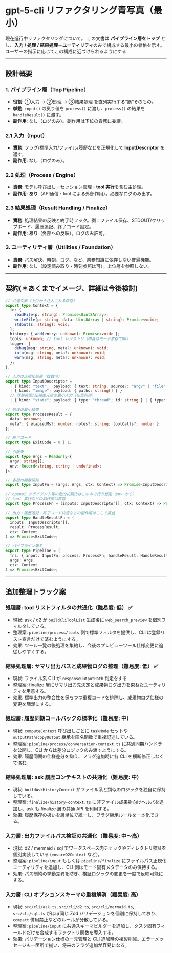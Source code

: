 # gpt-5-cli リファクタリング青写真（最小）

現在進行中リファクタリングについて。
この文書は **パイプライン層をトップ** とし、**入力 / 処理 / 結果処理**＋**ユーティリティ**のみで構成する最小の骨格を示す。
ユーザーの指示に応じてこの構成に近づけられるようにする

---

## 設計概要

### 1. パイプライン層（Top Pipeline）

- **役割**: ①入力 → ②処理 → ③結果処理 を直列実行する“筋”そのもの。
- **挙動**: `input()` の戻り値を `process()` に渡し、`process()` の結果を `handleResult()` に渡す。
- **副作用**: なし（ログのみ）。副作用は下位の責務に委譲。

### 2.1 入力（Input）

- **責務**: フラグ/標準入力/ファイル/履歴などを正規化して **InputDescriptor** を返す。
- **副作用**: なし（ログのみ）。

### 2.2 処理（Process / Engine）

- **責務**: モデル呼び出し・セッション管理・**tool 実行**を含む主処理。
- **副作用**: **あり**（API通信・tool による外部作用）。必要なログのみ出す。

### 2.3 結果処理（Result Handling / Finalize）

- **責務**: 処理結果の反映と終了時フック。例：ファイル保存、STDOUT/クリップボード、履歴追記、終了コード設定。
- **副作用**: **あり**（外部への反映）。ログのみ許可。

### 3. ユーティリティ層（Utilities / Foundation）

- **責務**: パス解決、時刻、ログ、など、業務知識に依存しない普遍機能。
- **副作用**: なし（設定読み取り・時刻参照は可）。上位層を参照しない。

---

## 契約(＊あくまでイメージ、詳細は今後検討)

```ts
// 共通文脈（上位から注入される依存）
export type Context = {
  io: {
    readFile(p: string): Promise<Uint8Array>;
    writeFile(p: string, data: Uint8Array | string): Promise<void>;
    stdout(s: string): void;
  };
  history: { add(entry: unknown): Promise<void> };
  tools: unknown; // tool レジストリ（中身はモード依存でOK）
  logger: {
    debug(msg: string, meta?: unknown): void;
    info(msg: string, meta?: unknown): void;
    warn(msg: string, meta?: unknown): void;
  };
};

// 入力の正規化結果（複数可）
export type InputDescriptor =
  | { kind: "text";  payload: { text: string; source?: "argv" | "file" } }
  | { kind: "image"; payload: { paths: string[] } }
  // 状態再開/圧縮復元用の最小入力（任意利用）
  | { kind: "state"; payload: { type: "thread"; id: string } | { type: "compact"; blob: Uint8Array } };

// 処理の最小結果
export type ProcessResult = {
  data: unknown;
  meta?: { elapsedMs?: number; notes?: string; toolCalls?: number };
};

// 終了コード
export type ExitCode = 0 | 1;

// 引数束
export type Args = Readonly<{
  argv: string[];
  env: Record<string, string | undefined>;
}>;

// 各段の関数契約
export type InputFn = (args: Args, ctx: Context) => Promise<InputDescriptor[]>;

// openai クライアント等の動的初期化はこの中で行う想定（env から）
// tool 実行などの副作用は許容
export type ProcessFn = (inputs: InputDescriptor[], ctx: Context) => Promise<ProcessResult>;

// 出力・履歴追記・終了コード決定などの副作用はここで実施
export type HandleResultFn = (
  inputs: InputDescriptor[],
  result: ProcessResult,
  ctx: Context
) => Promise<ExitCode>;

// パイプライン署名
export type Pipeline = (
  fns: { input: InputFn; process: ProcessFn; handleResult: HandleResultFn },
  args: Args,
  ctx: Context
) => Promise<ExitCode>;
```

---

## 追加整理トラック案

### 処理層: tool リストフィルタの共通化（難易度: 低） ✅
- 現状: ask / d2 が `buildCliToolList` 生成後に `web_search_preview` を個別フィルタしている。
- 整理案: `pipeline/process/tools` 側で標準フィルタを提供し、CLI は登録リスト宣言だけで済むようにする。
- 効果: ツール一覧の後処理を集約し、今後のプレビューツール仕様変更に追従しやすくする。

### 結果処理層: サマリ出力パスと成果物ログの整理（難易度: 低） ✅
- 現状: ファイル系 CLI が `responseOutputPath` 判定をする
- 整理案: finalize 層にサマリ出力先決定と成果物ログ出力を束ねたユーティリティを用意する。
- 効果: 標準出力の整合性を保ちつつ重複コードを排除し、成果物ログ仕様の変更を簡潔にする。

### 処理層: 履歴同期コールバックの標準化（難易度: 中）
- 現状: `computeContext` 呼び出しごとに `taskMode` セットや `outputPath`/`copyOutput` 継承を匿名関数で重複記述している。
- 整理案: `pipeline/process/conversation-context.ts` に共通同期ハンドラを公開し、CLI からは差分ロジックのみ渡すようにする。
- 効果: 履歴同期の仕様差分を抑え、フラグ追加時に各 CLI を横断修正しなくて済む。

### 結果処理層: ask 履歴コンテキストの共通化（難易度: 中）
- 現状: `buildAskHistoryContext` がファイル系と類似のロジックを独自に保持している。
- 整理案: `finalize/history-context.ts` に非ファイル成果物向けヘルパを追加し、ask も finalize 層の共通 API を利用する。
- 効果: 履歴保存の扱いを層単位で統一し、フラグ継承ルールを一本化できる。

### 入力層: 出力ファイルパス検証の共通化（難易度: 中〜高）
- 現状: d2 / mermaid / sql でワークスペース内チェックやディレクトリ検証を個別実装している (`ensureD2Context` など)。
- 整理案: `pipeline/input` もしくは `pipeline/finalize` にファイルパス正規化ユーティリティを追加し、CLI 側はモード固有メタデータのみ保持する。
- 効果: パス制約の挙動差異を防ぎ、検証ロジックの変更を一度で反映可能にする。

### 入力層: CLI オプションスキーマの重複解消（難易度: 高）
- 現状: `src/cli/ask.ts`, `src/cli/d2.ts`, `src/cli/mermaid.ts`, `src/cli/sql.ts` がほぼ同じ Zod バリデーションを個別に保持しており、`--compact` 併用禁止などのルールが分散している。
- 整理案: `pipeline/input` に共通スキーマビルダーを追加し、タスク固有フィールドだけを合成するファクトリ関数を導入する。
- 効果: バリデーション仕様の一元管理と CLI 追加時の複製削減。エラーメッセージも一箇所で揃い、将来のフラグ追加が容易になる。
